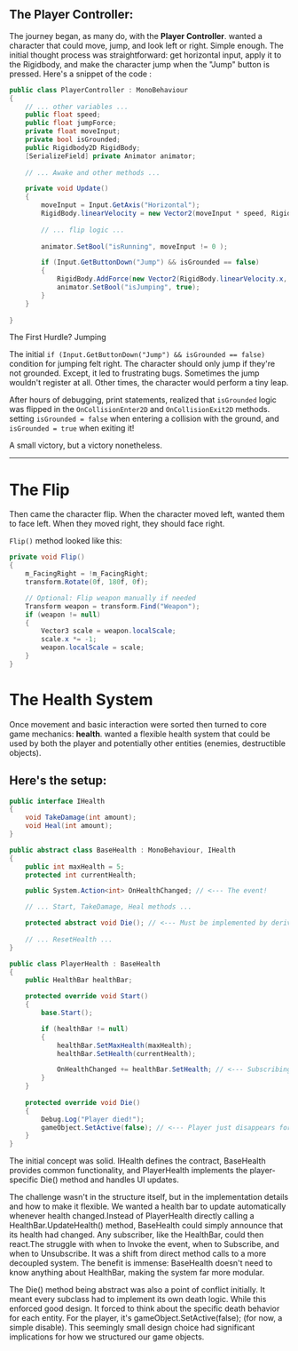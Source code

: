 ## The Player Controller:

The journey began, as many do, with the **Player Controller**. wanted a character that could move, jump, and look left or right. Simple enough.
The initial thought process was straightforward: get horizontal input, apply it to the Rigidbody, and make the character jump when the "Jump" button is pressed. Here's a snippet of the code :

```csharp
public class PlayerController : MonoBehaviour
{
    // ... other variables ...
    public float speed;
    public float jumpForce;
    private float moveInput;
    private bool isGrounded;
    public Rigidbody2D RigidBody;
    [SerializeField] private Animator animator;
    
    // ... Awake and other methods ...

    private void Update()
    {
        moveInput = Input.GetAxis("Horizontal");
        RigidBody.linearVelocity = new Vector2(moveInput * speed, RigidBody.linearVelocity.y);
        
        // ... flip logic ...
        
        animator.SetBool("isRunning", moveInput != 0 );

        if (Input.GetButtonDown("Jump") && isGrounded == false) 
        {
            RigidBody.AddForce(new Vector2(RigidBody.linearVelocity.x, jumpForce));
            animator.SetBool("isJumping", true);
        }
    }
    
}
```
 The First Hurdle? Jumping

The initial `if (Input.GetButtonDown("Jump") && isGrounded == false)` condition for jumping felt right. The character should only jump if they're not grounded.
Except, it led to frustrating bugs. Sometimes the jump wouldn't register at all. Other times, the character would perform a tiny leap. 

After hours of debugging, print statements, realized that `isGrounded` logic was flipped in the `OnCollisionEnter2D` and `OnCollisionExit2D` methods.  setting `isGrounded = false` when entering a collision with the ground, and `isGrounded = true` when exiting it! 

A small victory, but a victory nonetheless.

---

# The Flip

Then came the character flip. When the character moved left, wanted them to face left. When they moved right, they should face right. 

`Flip()` method looked like this:

```csharp
private void Flip()
{
    m_FacingRight = !m_FacingRight;
    transform.Rotate(0f, 180f, 0f);

    // Optional: Flip weapon manually if needed
    Transform weapon = transform.Find("Weapon");
    if (weapon != null)
    {
        Vector3 scale = weapon.localScale;
        scale.x *= -1;
        weapon.localScale = scale;
    }
}
```

# The Health System

Once movement and basic interaction were sorted then  turned to core game mechanics: **health**. wanted a flexible health system that could be used by both the player and potentially other entities (enemies, destructible objects). 

## Here's the setup:

```csharp
public interface IHealth
{
    void TakeDamage(int amount);
    void Heal(int amount);
}

public abstract class BaseHealth : MonoBehaviour, IHealth
{
    public int maxHealth = 5;
    protected int currentHealth;

    public System.Action<int> OnHealthChanged; // <--- The event!

    // ... Start, TakeDamage, Heal methods ...

    protected abstract void Die(); // <--- Must be implemented by derived classes
    
    // ... ResetHealth ...
}

public class PlayerHealth : BaseHealth
{
    public HealthBar healthBar;

    protected override void Start()
    {
        base.Start();

        if (healthBar != null)
        {
            healthBar.SetMaxHealth(maxHealth);
            healthBar.SetHealth(currentHealth);

            OnHealthChanged += healthBar.SetHealth; // <--- Subscribing to the event
        }
    }
    
    protected override void Die()
    {
        Debug.Log("Player died!");
        gameObject.SetActive(false); // <--- Player just disappears for now
    }
}
```

The initial concept was solid. IHealth defines the contract, BaseHealth provides common functionality, and PlayerHealth implements the player-specific Die() method and handles UI updates.

The challenge wasn't in the structure itself, but in the implementation details and how to make it flexible. We wanted a health bar to update automatically whenever health changed.Instead of PlayerHealth directly calling a HealthBar.UpdateHealth() method, BaseHealth could simply announce that its health had changed. Any subscriber, like the HealthBar, could then react.The struggle with when to Invoke the event, when to Subscribe, and when to Unsubscribe.
It was a shift from direct method calls to a more decoupled system. The benefit is immense: BaseHealth doesn't need to know anything about HealthBar, making the system far more modular. 

The Die() method being abstract was also a point of conflict initially. It meant every subclass had to implement its own death logic. While this enforced good design.
It forced to think about the specific death behavior for each entity. For the player, it's gameObject.SetActive(false); (for now, a simple disable). This seemingly small design choice had significant implications for how we structured our game objects.




